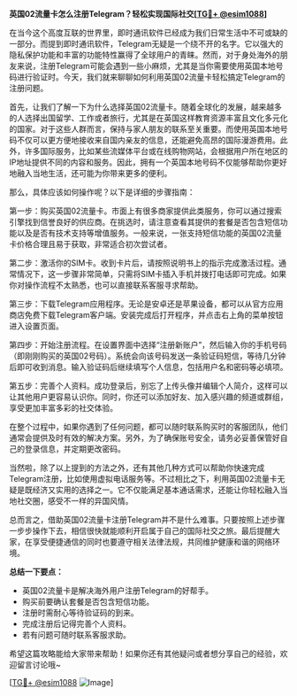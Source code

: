 **英国02流量卡怎么注册Telegram？轻松实现国际社交[[TG💪+ @esim1088](https://t.me/s/esim1088)]**

在当今这个高度互联的世界里，即时通讯软件已经成为我们日常生活中不可或缺的一部分。而提到即时通讯软件，Telegram无疑是一个绕不开的名字。它以强大的隐私保护功能和丰富的功能特性赢得了全球用户的青睐。然而，对于身处海外的朋友来说，注册Telegram可能会遇到一些小麻烦，尤其是当你需要使用英国本地号码进行验证时。今天，我们就来聊聊如何利用英国02流量卡轻松搞定Telegram的注册问题。

首先，让我们了解一下为什么选择英国02流量卡。随着全球化的发展，越来越多的人选择出国留学、工作或者旅行，尤其是在英国这样教育资源丰富且文化多元化的国家。对于这些人群而言，保持与家人朋友的联系至关重要。而使用英国本地号码不仅可以更方便地接收来自国内亲友的信息，还能避免高昂的国际漫游费用。此外，许多国际服务，比如某些流媒体平台或在线购物网站，会根据用户所在地区的IP地址提供不同的内容和服务。因此，拥有一个英国本地号码不仅能够帮助你更好地融入当地生活，还可能为你带来更多的便利。

那么，具体应该如何操作呢？以下是详细的步骤指南：

第一步：购买英国02流量卡。市面上有很多商家提供此类服务，你可以通过搜索引擎找到信誉良好的供应商。在挑选时，请注意查看其提供的套餐是否包含短信功能以及是否有技术支持等增值服务。一般来说，一张支持短信功能的英国02流量卡价格合理且易于获取，非常适合初次尝试者。

第二步：激活你的SIM卡。收到卡片后，请按照说明书上的指示完成激活过程。通常情况下，这一步骤非常简单，只需将SIM卡插入手机并拨打电话即可完成。如果你对操作流程不太熟悉，也可以直接联系客服寻求帮助。

第三步：下载Telegram应用程序。无论是安卓还是苹果设备，都可以从官方应用商店免费下载Telegram客户端。安装完成后打开程序，并点击右上角的菜单按钮进入设置页面。

第四步：开始注册流程。在设置界面中选择“注册新账户”，然后输入你的手机号码（即刚刚购买的英国02号码）。系统会向该号码发送一条验证码短信，等待几分钟后即可收到消息。输入验证码后继续填写个人信息，包括用户名和密码等必填项。

第五步：完善个人资料。成功登录后，别忘了上传头像并编辑个人简介，这样可以让其他用户更容易认识你。同时，你还可以添加好友、加入感兴趣的频道或群组，享受更加丰富多彩的社交体验。

在整个过程中，如果你遇到了任何问题，都可以随时联系购买时的客服团队，他们通常会提供及时有效的解决方案。另外，为了确保账号安全，请务必妥善保管好自己的登录信息，并定期更改密码。

当然啦，除了以上提到的方法之外，还有其他几种方式可以帮助你快速完成Telegram注册，比如使用虚拟电话服务等。不过相比之下，利用英国02流量卡无疑是既经济又实用的选择之一。它不仅能满足基本通话需求，还能让你轻松融入当地社交圈，感受不一样的异国风情。

总而言之，借助英国02流量卡注册Telegram并不是什么难事。只要按照上述步骤一步步操作下去，相信很快就能顺利开启属于自己的国际社交之旅。最后提醒大家，在享受便捷通信的同时也要遵守相关法律法规，共同维护健康和谐的网络环境。

**总结一下要点：**
- 英国02流量卡是解决海外用户注册Telegram的好帮手。
- 购买前要确认套餐是否包含短信功能。
- 注册时需耐心等待验证码的到来。
- 完成注册后记得完善个人资料。
- 若有问题可随时联系客服求助。

希望这篇攻略能给大家带来帮助！如果你还有其他疑问或者想分享自己的经验，欢迎留言讨论哦~ 

[[TG💪+ @esim1088](https://t.me/s/esim1088) ![Image](https://i.postimg.cc/4NQfJmqS/Snipaste-2025-05-13-00-14-12.png)]